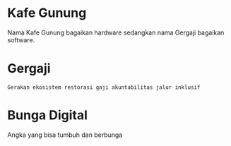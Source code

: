 # Kafe Gunung 
Nama Kafe Gunung bagaikan hardware sedangkan nama Gergaji bagaikan software.

# Gergaji
```
Gerakan ekosistem restorasi gaji akuntabilitas jalur inklusif
```

# Bunga Digital
Angka yang bisa tumbuh dan berbunga


